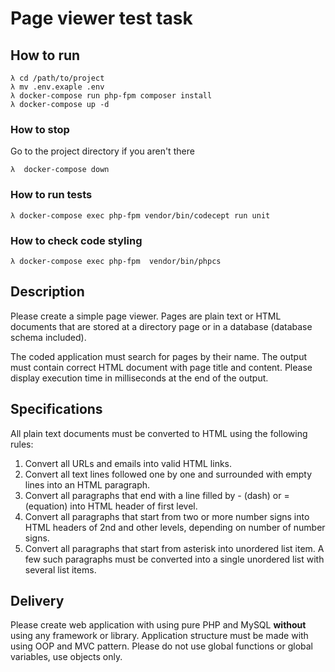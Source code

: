 # Page viewer test task

## How to run

```
λ cd /path/to/project
λ mv .env.exaple .env
λ docker-compose run php-fpm composer install
λ docker-compose up -d
```

### How to stop 

Go to the project directory if you aren't there
```
λ  docker-compose down
```

### How to run tests
```
λ docker-compose exec php-fpm vendor/bin/codecept run unit
```

### How to check code styling
```
λ docker-compose exec php-fpm  vendor/bin/phpcs
```

## Description

Please create a simple page viewer. Pages are plain text or HTML
documents that are stored at a directory page or in a database
(database schema included).

The coded application must search for pages by their name. The
output must contain correct HTML document with page title and
content. Please display execution time in milliseconds at the end
of the output.

## Specifications

All plain text documents must be converted to HTML using the
following rules:

1.  Convert all URLs and emails into valid HTML links.
2.  Convert all text lines followed one by one and surrounded with
    empty lines into an HTML paragraph.
3.  Convert all paragraphs that end with a line filled by - (dash)
    or = (equation) into HTML header of first level.
4.  Convert all paragraphs that start from two or more number signs
    into HTML headers of 2nd and other levels, depending on number of
    number signs.
5.  Convert all paragraphs that start from asterisk into unordered
    list item. A few such paragraphs must be converted into a single
    unordered list with several list items.

## Delivery

Please create web application with using pure PHP and MySQL
**without** using any framework or library. Application structure
must be made with using OOP and MVC pattern. Please do not use
global functions or global variables, use objects only.
